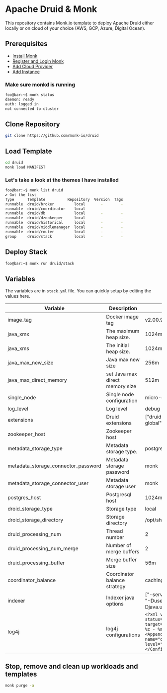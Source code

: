 # Apache Druid & Monk

This repository contains Monk.io template to deploy Apache Druid either locally or on cloud of your choice (AWS, GCP, Azure, Digital Ocean).

## Prerequisites

- [Install Monk](https://docs.monk.io/docs/get-monk)
- [Register and Login Monk](https://docs.monk.io/docs/acc-and-auth)
- [Add Cloud Provider](https://docs.monk.io/docs/cloud-provider)
- [Add Instance](https://docs.monk.io/docs/multi-cloud)

### Make sure monkd is running

```bash
foo@bar:~$ monk status
daemon: ready
auth: logged in
not connected to cluster
```

## Clone Repository

```bash
git clone https://github.com/monk-io/druid
```

## Load Template

```bash
cd druid
monk load MANIFEST
```

### Let's take a look at the themes I have installed

```bash
foo@bar:~$ monk list druid
✔ Got the list
Type      Template          Repository  Version  Tags
runnable  druid/broker         local       -        -
runnable  druid/coordinator    local       -        -
runnable  druid/db             local       -        -
runnable  druid/dzookeeper     local       -        -
runnable  druid/historical     local       -        -
runnable  druid/middlemanager  local       -        -
runnable  druid/router         local       -        -
group     druid/stack          local       -        -

```

## Deploy Stack

```bash
foo@bar:~$ monk run druid/stack
```

## Variables

The variables are in `stack.yml` file. You can quickly setup by editing the values here.

| Variable                            | Description                     | Default                                                                                                                                                                                                                                                                                                                                                                                                                     |
| ----------------------------------- | ------------------------------- | --------------------------------------------------------------------------------------------------------------------------------------------------------------------------------------------------------------------------------------------------------------------------------------------------------------------------------------------------------------------------------------------------------------------------- |
| image_tag                           | Docker image tag                | v2.00.9                                                                                                                                                                                                                                                                                                                                                                                                                     |
| java_xmx                            | The maximum heap size.          | 1024m                                                                                                                                                                                                                                                                                                                                                                                                                       |
| java_xms                            | The initial heap size.          | 1024m                                                                                                                                                                                                                                                                                                                                                                                                                       |
| java_max_new_size                   | Java max new size               | 256m                                                                                                                                                                                                                                                                                                                                                                                                                        |
| java_max_direct_memory              | set Java max direct memory size | 512m                                                                                                                                                                                                                                                                                                                                                                                                                        |
| single_node                         | Single node configuration       | micro-quickstart                                                                                                                                                                                                                                                                                                                                                                                                            |
| log_level                           | Log level                       | debug                                                                                                                                                                                                                                                                                                                                                                                                                       |
| extensions                          | Druid extensions                | ["druid-histogram", "druid-datasketches", "druid-lookups-cached-global", "postgresql-metadata-storage", "druid-multi-stage-query"]                                                                                                                                                                                                                                                                                          |
| zookeeper_host                      | Zookeeper host                  |                                                                                                                                                                                                                                                                                                                                                                                                                             |
| metadata_storage_type               | Metadata storage type.          | postgresql                                                                                                                                                                                                                                                                                                                                                                                                                  |
| metadata_storage_connector_password | Metadata storage password       | monk                                                                                                                                                                                                                                                                                                                                                                                                                        |
| metadata_storage_connector_user     | Metadata storage user           | monk                                                                                                                                                                                                                                                                                                                                                                                                                        |
| postgres_host                       | Postgresql host                 | 1024m                                                                                                                                                                                                                                                                                                                                                                                                                       |
| droid_storage_type                  | Storage type                    | local                                                                                                                                                                                                                                                                                                                                                                                                                       |
| droid_storage_directory             | Storage directory               | /opt/shared                                                                                                                                                                                                                                                                                                                                                                                                                 |
| druid_processing_num                | Thread number                   | 2                                                                                                                                                                                                                                                                                                                                                                                                                           |
| druid_processing_num_merge          | Number of merge buffers         | 2                                                                                                                                                                                                                                                                                                                                                                                                                           |
| druid_processing_buffer             | Merge buffer size               | 56m                                                                                                                                                                                                                                                                                                                                                                                                                         |
| coordinator_balance                 | Coordinator balance strategy    | cachingCost                                                                                                                                                                                                                                                                                                                                                                                                                 |
| indexer                             | Indexer java options            | ["-server", "-Xmx1g", "-Xms1g", "-XX:MaxDirectMemorySize=3g", "-Duser.timezone=UTC", "-Dfile.encoding=UTF-8", "-Djava.util.logging.manager=org.apache.logging.log4j.jul.LogManager"]                                                                                                                                                                                                                                        |
| log4j                               | log4j configurations            | `<?xml version="1.0" encoding="UTF-8" ?><Configuration status="WARN"><Appenders><Console name="Console" target="SYSTEM_OUT"><PatternLayout pattern="%d{ISO8601} %p [%t] %c - %m%n"/></Console></Appenders><Loggers><Root level="info"><AppenderRef ref="Console"/></Root><Logger name="org.apache.druid.jetty.RequestLog" additivity="false" level="DEBUG"><AppenderRef ref="Console"/></Logger></Loggers></Configuration>` |

## Stop, remove and clean up workloads and templates

```bash
monk purge -a
```
